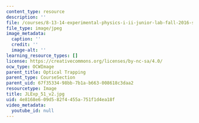 ```yaml
---
content_type: resource
description: ''
file: /courses/8-13-14-experimental-physics-i-ii-junior-lab-fall-2016-spring-2017/4e8168e609d582f4455a751f1d4ea18f_JLExp_51_v2.jpg
file_type: image/jpeg
image_metadata:
  caption: ''
  credit: ''
  image-alt: ''
learning_resource_types: []
license: https://creativecommons.org/licenses/by-nc-sa/4.0/
ocw_type: OCWImage
parent_title: Optical Trapping
parent_type: CourseSection
parent_uid: 67f35334-98bb-7b1a-b663-008618c3daa2
resourcetype: Image
title: JLExp_51_v2.jpg
uid: 4e8168e6-09d5-82f4-455a-751f1d4ea18f
video_metadata:
  youtube_id: null
---
```

